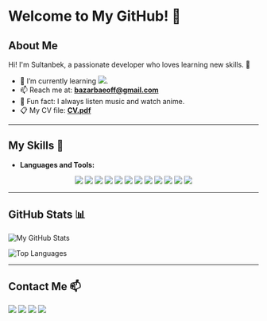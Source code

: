 # Welcome to My GitHub! 👋

## About Me
Hi! I'm Sultanbek, a passionate developer who loves learning new skills. 🌟

- 🌱 I’m currently learning <a href="https://nextjs.org/" target="_blank"><img src="https://img.shields.io/badge/Next-black?style=for-the-badge&logo=next.js&logoColor=white"/></a>.
- 📫 Reach me at: **bazarbaeoff@gmail.com**
- 🐙 Fun fact: I always listen music and watch anime.
- 📋 My CV file: **<a href="./CV.pdf">CV.pdf</a>**

---

## My Skills 🚀
- **Languages and Tools:**
<p align="center">
 <a href="https://getbootstrap.com/" target="_blank"><img src="https://img.shields.io/badge/bootstrap-%23563D7C.svg?style=for-the-badge&logo=bootstrap&logoColor=white"/></a>
<a href="https://w3schools.com/css/" target="_blank"><img src="https://img.shields.io/badge/css3-%231572B6.svg?style=for-the-badge&logo=css3&logoColor=white"/></a>
<a href="https://figma.com/" target="_blank"><img src="https://img.shields.io/badge/figma-%23F24E1E.svg?style=for-the-badge&logo=figma&logoColor=white"/></a>
<a href="https://w3.org/html/" target="_blank"><img src="https://img.shields.io/badge/html5-%23E34F26.svg?style=for-the-badge&logo=html5&logoColor=white"/></a>
<a href="https://mui.com/" target="_blank"><img src="https://img.shields.io/badge/MUI-%230081CB.svg?style=for-the-badge&logo=mui&logoColor=white"/></a>
<a href="https://www.npmjs.com/" target="_blank"><img src="https://img.shields.io/badge/NPM-%23000000.svg?style=for-the-badge&logo=npm&logoColor=white"/></a>
<a href="https://nextjs.org/" target="_blank"><img src="https://img.shields.io/badge/Next-black?style=for-the-badge&logo=next.js&logoColor=white"/></a>
<a href="https://postman.com/" target="_blank"><img src="https://img.shields.io/badge/Postman-FF6C37?style=for-the-badge&logo=postman&logoColor=white"/></a>
<a href="https://reactjs.org/" target="_blank"><img src="https://img.shields.io/badge/react-%2320232a.svg?style=for-the-badge&logo=react&logoColor=%2361DAFB"/></a>
<a href="https://redux-toolkit.js.org/" target="_blank"><img src="https://img.shields.io/badge/redux-%23593d88.svg?style=for-the-badge&logo=redux&logoColor=white"/></a>
<a href="https://sass-lang.com/" target="_blank"><img src="https://img.shields.io/badge/SASS-hotpink.svg?style=for-the-badge&logo=SASS&logoColor=white"/></a>
<a href="https://typescriptlang.org/" target="_blank"><img src="https://img.shields.io/badge/typescript-%23007ACC.svg?style=for-the-badge&logo=typescript&logoColor=white"/></a>
</p>


---

## GitHub Stats 📊
![My GitHub Stats](https://github-readme-stats.vercel.app/api?username=BazarbaevSultanbek&show_icons=true&theme=radical)

![Top Languages](https://github-readme-stats.vercel.app/api/top-langs/?username=BazarbaevSultanbek&layout=compact)

---

## Contact Me 📫


<p align="left">
    <a href = "https://www.linkedin.com/in/sultanbek-bazarbaev-097b6b260"><img src="https://img.icons8.com/fluent/48/000000/linkedin.png"/></a>
    <a href = "https://t.me/pisces_shady"><img src="https://img.icons8.com/fluency/48/000000/telegram-app.png"/></a>
    <a href = "https://instagram.com/pisces.shady/"><img src="https://img.icons8.com/fluent/48/000000/instagram-new.png"/></a>    
    <a href = "bazarbaeoff@gmail.com"><img src="https://img.icons8.com/fluent/48/000000/instagram-new.png"/></a>    
</p>

